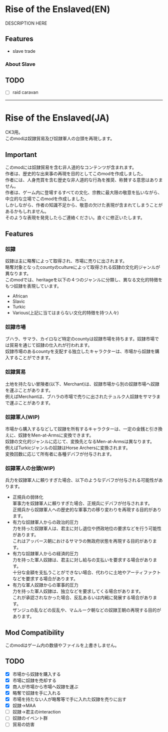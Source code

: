 ﻿# Rise of the Enslaved(EN)
DESCRIPTION HERE

## Features
- slave trade

### About Slave


## TODO
- [ ] raid caravan


---


# Rise of the Enslaved(JA)  
CK3用。  
このmodは奴隷貿易及び奴隷軍人の台頭を再現します。  


## Important
このmodには奴隷貿易を含む非人道的なコンテンツが含まれます。  
作者は、歴史的な出来事の再現を目的としてこのmodを作成しました。  
作者には、人身売買を含む歴史な非人道的な行為を推奨、称賛する意思はありません。  
作者は、ゲーム内に登場するすべての文化、宗教に最大限の敬意を払いながら、中立的な立場でこのmodを作成しました。  
しかしながら、作者の知識不足から、敬意の欠けた表現が含まれてしまうことがあるかもしれません。  
そのような表現を発見したらご連絡ください。直ぐに修正いたします。  


## Features
### 奴隷  
奴隷は主に略奪によって取得され、市場に売りに出されます。  
略奪対象となったcountyのcultureによって取得される奴隷の文化的ジャンルが異なります。  
このmodでは、heritageを以下の４つのジャンルに分類し、異なる文化的特徴をもつ奴隷を表現しています。
- African
- Slavic
- Turkic
- Various(上記に当てはまらない文化的特徴を持つ人々)  
### 奴隷市場  
ブハラ、サマラ、カイロなど特定のcountyは奴隷市場を持ちます。奴隷市場では貿易を通じて奴隷の仕入れが行われます。  
奴隷市場のあるcountyを支配する独立したキャラクターは、市場から奴隷を購入することができます。  
### 奴隷貿易  
土地を持たない冒険者(以下、Merchant)は、奴隷市場から別の奴隷市場へ奴隷を運ぶことがあります。  
例えばMerchantは、ブハラの市場で売りに出されたテュルク人奴隷をサマラまで運ぶことがあります。  
### 奴隷軍人(WIP)  
市場から購入するなどして奴隷を所有するキャラクターは、一定の金銭と引き換えに、奴隷をMen-at-Armsに変換できます。  
奴隷の文化的ジャンルに応じて、変換先となるMen-at-Armsは異なります。  
例えばTurkicジャンルの奴隷はHorse Archersに変換されます。  
変換回数に応じて所有者に各種デバフが付与されます。  
### 奴隷軍人の台頭(WIP)  
兵力を奴隷軍人に頼りすぎた場合、以下のようなデバフが付与される可能性があります。  
- 正規兵の弱体化  
    軍事力を奴隷軍人に頼りすぎた場合、正規兵にデバフが付与されます。  
    正規兵から奴隷軍人への歴史的な軍事力の移り変わりを再現する目的があります。  
- 有力な奴隷軍人からの政治的圧力  
    力を持った奴隷軍人は、君主に対し退位や摂政地位の要求などを行う可能性があります。  
    これはアッバース朝におけるサマラの無政府状態を再現する目的があります。  
- 有力な奴隷軍人からの経済的圧力  
    力を持った軍人奴隷は、君主に対し給与の支払いを要求する場合があります。  
    十分な金額を支払うことができない場合、代わりに土地やアーティファクトなどを要求する場合があります。  
- 有力な軍人奴隷からの軍事的圧力  
    力を持った軍人奴隷は、独立などを要求してくる場合があります。  
    これが承認されなかった場合、反乱あるいは内戦に発展する場合があります。  
    ザンジュの乱などの反乱や、マムルーク朝などの奴隷王朝の再現する目的があります。  

## Mod Compatibility
このmodはゲーム内の数値やファイルを上書きしません。  

## TODO
- [x] 市場から奴隷を購入する
- [x] 市場に奴隷を売却する
- [x] 商人が市場から市場へ奴隷を運ぶ
- [x] 略奪で奴隷を手に入れる
- [x] 市場を持たない人が略奪等で手に入れた奴隷を売りに出す
- [x] 奴隷->MAA
- [ ] 奴隷->君主のinteraction
- [ ] 奴隷のイベント群
- [ ] 貿易の妨害  